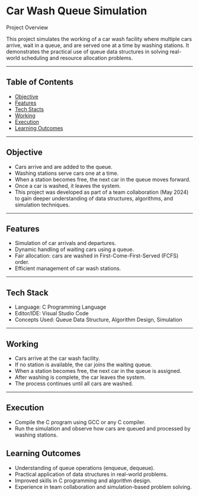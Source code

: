 # Car Wash Queue Simulation

Project Overview

This project simulates the working of a car wash facility where multiple cars arrive, wait in a queue, and are served one at a time by washing stations. 
It demonstrates the practical use of queue data structures in solving real-world scheduling and resource allocation problems.

---

## Table of Contents

- [Objective](#objectives)
- [Features](#features)  
- [Tech Stacts](#techs)  
- [Working](#working)  
- [Execution](#execution)
- [Learning Outcomes](#learning-outcomes) 

---

## Objective

- Cars arrive and are added to the queue.
- Washing stations serve cars one at a time.
- When a station becomes free, the next car in the queue moves forward.
- Once a car is washed, it leaves the system.
- This project was developed as part of a team collaboration (May 2024) to gain deeper understanding of data structures, algorithms, and simulation techniques.

---

## Features

- Simulation of car arrivals and departures.
- Dynamic handling of waiting cars using a queue.
- Fair allocation: cars are washed in First-Come-First-Served (FCFS) order.
- Efficient management of car wash stations.

---

## Tech Stack

- Language: C Programming Language
- Editor/IDE: Visual Studio Code
- Concepts Used: Queue Data Structure, Algorithm Design, Simulation

---

## Working

- Cars arrive at the car wash facility.
- If no station is available, the car joins the waiting queue.
- When a station becomes free, the next car in the queue is assigned.
- After washing is complete, the car leaves the system.
- The process continues until all cars are washed.

---

## Execution

- Compile the C program using GCC or any C compiler.
- Run the simulation and observe how cars are queued and processed by washing stations.

## Learning Outcomes

- Understanding of queue operations (enqueue, dequeue).
- Practical application of data structures in real-world problems.
- Improved skills in C programming and algorithm design.
- Experience in team collaboration and simulation-based problem solving.

